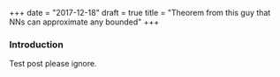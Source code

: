 +++
date = "2017-12-18"
draft = true
title = "Theorem from this guy that NNs can approximate any bounded"
+++

### Introduction

Test post please ignore.
